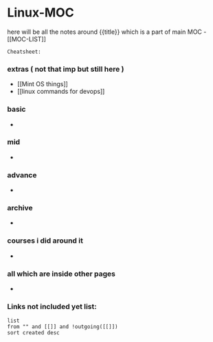 
# Linux-MOC

here will be all the notes around {{title}} which is a part of main MOC - [[MOC-LIST]]

`Cheatsheet:`  

### extras ( not that imp but still here )

- [[Mint OS things]]
- [[linux commands for devops]]

### basic

- 


### mid

- 

### advance

- 


### archive

- 

### courses i did around it

- 


### all which are inside other pages

- 


### **Links not included yet list:**
```dataview
list
from "" and [[]] and !outgoing([[]])
sort created desc
```
